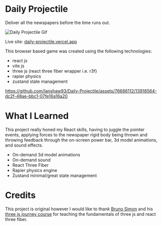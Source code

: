 # Daily Projectile
Deliver all the newspapers before the time runs out.

![Daily Projectile Gif](https://github.com/Ianshaw93/Daily-Projectile/assets/76686112/db6492b8-01cd-4589-b749-49ce6ca9ad23)

Live site: [daily-projectile.vercel.app](https://daily-projectile.vercel.app/)

This browser based game was created using the following technologies:
* react js
* vite js
* three js (react three fiber wrapper i.e. r3f)
* rapier physics
* zustand state management


https://github.com/Ianshaw93/Daily-Projectile/assets/76686112/13918564-dc2f-48ae-bbc1-07fe16a16a20


# What I Learned
This project really honed my React skills, having to juggle the pointer events, applying forces to the newspaper rigid body being thrown and throwing feedback through the on-screen power bar, 3d model animations, and sound effects.

* On-demand 3d model animations
* On-demand sound
* React Three Fiber
* Rapier physics engine
* Zustand minimal/great state management

# Credits
This project is original however I would like to thank [Bruno Simon](https://bruno-simon.com/) and his [three js journey course](https://threejs-journey.com/) for teaching the fundamentals of three js and react three fiber.


